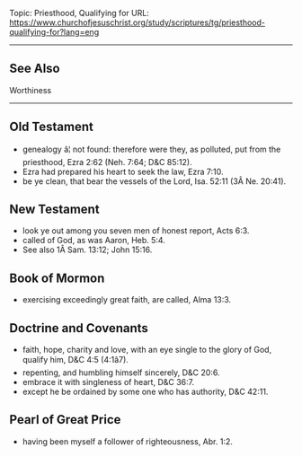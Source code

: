 Topic: Priesthood, Qualifying for
URL: https://www.churchofjesuschrist.org/study/scriptures/tg/priesthood-qualifying-for?lang=eng

---

## See Also

Worthiness

---

## Old Testament

- genealogy â¦ not found: therefore were they, as polluted, put from the priesthood, Ezra 2:62 (Neh. 7:64; D&C 85:12).
- Ezra had prepared his heart to seek the law, Ezra 7:10.
- be ye clean, that bear the vessels of the Lord, Isa. 52:11 (3Â Ne. 20:41).

## New Testament

- look ye out among you seven men of honest report, Acts 6:3.
- called of God, as was Aaron, Heb. 5:4.
- See also 1Â Sam. 13:12; John 15:16.

## Book of Mormon

- exercising exceedingly great faith, are called, Alma 13:3.

## Doctrine and Covenants

- faith, hope, charity and love, with an eye single to the glory of God, qualify him, D&C 4:5 (4:1â7).
- repenting, and humbling himself sincerely, D&C 20:6.
- embrace it with singleness of heart, D&C 36:7.
- except he be ordained by some one who has authority, D&C 42:11.

## Pearl of Great Price

- having been myself a follower of righteousness, Abr. 1:2.

